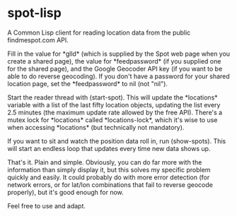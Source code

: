 # spot-lisp
A Common Lisp client for reading location data from the public findmespot.com API.

Fill in the value for \*glld\* (which is supplied by the Spot web page when you create a shared page), the value for \*feedpassword\* (if you supplied one for the shared page), and the Google Geocoder API key (if you want to be able to do reverse geocoding).  If you don't have a password for your shared location page, set the \*feedpassword\* to nil (not "nil").

Start the reader thread with (start-spot).  This will update the \*locations\* variable with a list of the last fifty location objects, updating the list every 2.5 minutes (the maximum update rate allowed by the free API).  There's a mutex lock for \*locations\* called \*locations-lock\*, which it's wise to use when accessing \*locations\* (but technically not mandatory).

If you want to sit and watch the position data roll in, run (show-spots).  This will start an endless loop that updates every time new data shows up.

That's it.  Plain and simple.  Obviously, you can do far more with the information than simply display it, but this solves my specific problem quickly and easily.  It could probably do with more error detection (for network errors, or for lat/lon combinations that fail to reverse geocode properly), but it's good enough for now.

Feel free to use and adapt.


